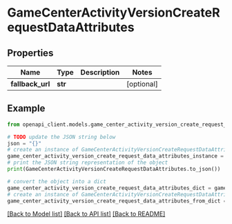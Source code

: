 # GameCenterActivityVersionCreateRequestDataAttributes


## Properties

Name | Type | Description | Notes
------------ | ------------- | ------------- | -------------
**fallback_url** | **str** |  | [optional] 

## Example

```python
from openapi_client.models.game_center_activity_version_create_request_data_attributes import GameCenterActivityVersionCreateRequestDataAttributes

# TODO update the JSON string below
json = "{}"
# create an instance of GameCenterActivityVersionCreateRequestDataAttributes from a JSON string
game_center_activity_version_create_request_data_attributes_instance = GameCenterActivityVersionCreateRequestDataAttributes.from_json(json)
# print the JSON string representation of the object
print(GameCenterActivityVersionCreateRequestDataAttributes.to_json())

# convert the object into a dict
game_center_activity_version_create_request_data_attributes_dict = game_center_activity_version_create_request_data_attributes_instance.to_dict()
# create an instance of GameCenterActivityVersionCreateRequestDataAttributes from a dict
game_center_activity_version_create_request_data_attributes_from_dict = GameCenterActivityVersionCreateRequestDataAttributes.from_dict(game_center_activity_version_create_request_data_attributes_dict)
```
[[Back to Model list]](../README.md#documentation-for-models) [[Back to API list]](../README.md#documentation-for-api-endpoints) [[Back to README]](../README.md)


